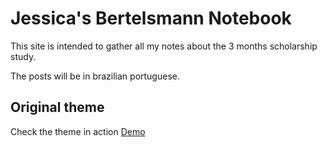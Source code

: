 # Jessica's Bertelsmann Notebook

This site is intended to gather all my notes about the 3 months scholarship study.

The posts will be in brazilian portuguese.

## Original theme

Check the theme in action [Demo](https://artemsheludko.github.io/flexible-jekyll/)

